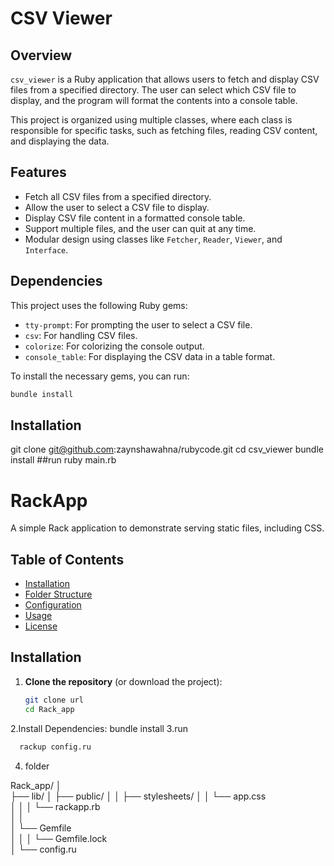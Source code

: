 # CSV Viewer

## Overview

`csv_viewer` is a Ruby application that allows users to fetch and display CSV files from a specified directory. The user can select which CSV file to display, and the program will format the contents into a console table.

This project is organized using multiple classes, where each class is responsible for specific tasks, such as fetching files, reading CSV content, and displaying the data.

## Features

- Fetch all CSV files from a specified directory.
- Allow the user to select a CSV file to display.
- Display CSV file content in a formatted console table.
- Support multiple files, and the user can quit at any time.
- Modular design using classes like `Fetcher`, `Reader`, `Viewer`, and `Interface`.

## Dependencies

This project uses the following Ruby gems:

- `tty-prompt`: For prompting the user to select a CSV file.
- `csv`: For handling CSV files.
- `colorize`: For colorizing the console output.
- `console_table`: For displaying the CSV data in a table format.

To install the necessary gems, you can run:

```bash
bundle install
```
## Installation
git clone git@github.com:zaynshawahna/rubycode.git
cd csv_viewer
bundle install
##run 
ruby main.rb






# RackApp

A simple Rack application to demonstrate serving static files, including CSS.

## Table of Contents

- [Installation](#installation)
- [Folder Structure](#folder-structure)
- [Configuration](#configuration)
- [Usage](#usage)
- [License](#license)

## Installation

1. **Clone the repository** (or download the project):
   ```bash
   git clone url
   cd Rack_app
   ```
2.Install Dependencies: 
    bundle install
3.run 
```bash 
  rackup config.ru 
```
4. folder

  Rack_app/
  │  
  ├── lib/
  │   ├── public/
  │   │   ├── stylesheets/
  │   │      └── app.css      
  │   │ 
  │   └── rackapp.rb    
  │   │  
  │   └── Gemfile   
  │   │ 
  │   └── Gemfile.lock   
  │
  └── config.ru    
  
